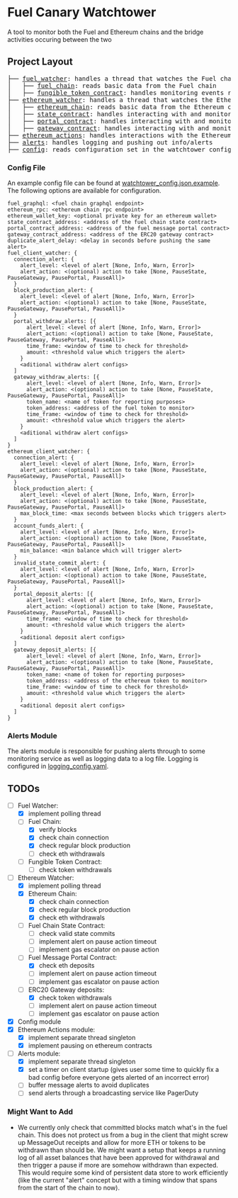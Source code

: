 # Fuel Canary Watchtower
A tool to monitor both the Fuel and Ethereum chains and the bridge activities occuring between the two

## Project Layout
<pre>
├── <a href="./fuel_watcher.rs">fuel_watcher</a>: handles a thread that watches the Fuel chain
│   ├── <a href="./fuel_watcher/fuel_chain.rs">fuel_chain</a>: reads basic data from the Fuel chain
│   ├── <a href="./fuel_watcher/fungible_token_contract.rs">fungible_token_contract</a>: handles monitoring events related to the bridge fungible token contracts
├── <a href="./ethereum_watcher.rs">ethereum_watcher</a>: handles a thread that watches the Ethereum chain
│   ├── <a href="./ethereum_watcher/ethereum_chain.rs">ethereum_chain</a>: reads basic data from the Ethereum chain
│   ├── <a href="./ethereum_watcher/state_contract.rs">state_contract</a>: handles interacting with and monitoring events from the Fuel chain state contract
│   ├── <a href="./ethereum_watcher/portal_contract.rs">portal_contract</a>: handles interacting with and monitoring events from the Fuel message portal contract
│   ├── <a href="./ethereum_watcher/gateway_contract.rs">gateway_contract</a>: handles interacting with and monitoring events from the ERC-20 gateway contract
├── <a href="./ethereum_actions.rs">ethereum_actions</a>: handles interactions with the Ethereum chain (pausing contracts)
├── <a href="./alerts.rs">alerts</a>: handles logging and pushing out info/alerts
├── <a href="./config.rs">config</a>: reads configuration set in the watchtower_config.json file
</pre>

### Config File
An example config file can be found at [watchtower_config.json.example](./watchtower_config.json.example). The following options are available for configuration.
```
fuel_graphql: <fuel chain graphql endpoint>
ethereum_rpc: <ethereum chain rpc endpoint>
ethereum_wallet_key: <optional private key for an ethereum wallet>
state_contract_address: <address of the fuel chain state contract>
portal_contract_address: <address of the fuel message portal contract>
gateway_contract_address: <address of the ERC20 gateway contract>
duplicate_alert_delay: <delay in seconds before pushing the same alert>
fuel_client_watcher: {
  connection_alert: {
    alert_level: <level of alert [None, Info, Warn, Error]>
    alert_action: <(optional) action to take [None, PauseState, PauseGateway, PausePortal, PauseAll]>
  }
  block_production_alert: {
    alert_level: <level of alert [None, Info, Warn, Error]>
    alert_action: <(optional) action to take [None, PauseState, PauseGateway, PausePortal, PauseAll]>
  }
  portal_withdraw_alerts: [{
      alert_level: <level of alert [None, Info, Warn, Error]>
      alert_action: <(optional) action to take [None, PauseState, PauseGateway, PausePortal, PauseAll]>
      time_frame: <window of time to check for threshold>
      amount: <threshold value which triggers the alert>
    }
    <aditional withdraw alert configs>
  ]
  gateway_withdraw_alerts: [{
      alert_level: <level of alert [None, Info, Warn, Error]>
      alert_action: <(optional) action to take [None, PauseState, PauseGateway, PausePortal, PauseAll]>
      token_name: <name of token for reporting purposes>
      token_address: <address of the fuel token to monitor>
      time_frame: <window of time to check for threshold>
      amount: <threshold value which triggers the alert>
    }
    <aditional withdraw alert configs>
  ]
}
ethereum_client_watcher: {
  connection_alert: {
    alert_level: <level of alert [None, Info, Warn, Error]>
    alert_action: <(optional) action to take [None, PauseState, PauseGateway, PausePortal, PauseAll]>
  }
  block_production_alert: {
    alert_level: <level of alert [None, Info, Warn, Error]>
    alert_action: <(optional) action to take [None, PauseState, PauseGateway, PausePortal, PauseAll]>
    max_block_time: <max seconds between blocks which triggers alert>
  }
  account_funds_alert: {
    alert_level: <level of alert [None, Info, Warn, Error]>
    alert_action: <(optional) action to take [None, PauseState, PauseGateway, PausePortal, PauseAll]>
    min_balance: <min balance which will trigger alert>
  }
  invalid_state_commit_alert: {
    alert_level: <level of alert [None, Info, Warn, Error]>
    alert_action: <(optional) action to take [None, PauseState, PauseGateway, PausePortal, PauseAll]>
  }
  portal_deposit_alerts: [{
      alert_level: <level of alert [None, Info, Warn, Error]>
      alert_action: <(optional) action to take [None, PauseState, PauseGateway, PausePortal, PauseAll]>
      time_frame: <window of time to check for threshold>
      amount: <threshold value which triggers the alert>
    }
    <aditional deposit alert configs>
  ]
  gateway_deposit_alerts: [{
      alert_level: <level of alert [None, Info, Warn, Error]>
      alert_action: <(optional) action to take [None, PauseState, PauseGateway, PausePortal, PauseAll]>
      token_name: <name of token for reporting purposes>
      token_address: <address of the ethereum token to monitor>
      time_frame: <window of time to check for threshold>
      amount: <threshold value which triggers the alert>
    }
    <aditional deposit alert configs>
  ]
}
```

### Alerts Module
The alerts module is responsible for pushing alerts through to some monitoring service as well as logging data to a log file. Logging is configured in [logging_config.yaml](./logging_config.yaml).

## TODOs
- [ ] Fuel Watcher:
  - [x] implement polling thread
  - [ ] Fuel Chain:
    - [x] verify blocks
    - [x] check chain connection
    - [x] check regular block production
    - [ ] check eth withdrawals
  - [ ] Fungible Token Contract:
    - [ ] check token withdrawals
- [ ] Ethereum Watcher:
  - [x] implement polling thread
  - [x] Ethereum Chain:
    - [x] check chain connection
    - [x] check regular block production
    - [x] check eth withdrawals
  - [ ] Fuel Chain State Contract:
    - [ ] check valid state commits
    - [ ] implement alert on pause action timeout 
    - [ ] implement gas escalator on pause action
  - [ ] Fuel Message Portal Contract:
    - [x] check eth deposits
    - [ ] implement alert on pause action timeout 
    - [ ] implement gas escalator on pause action
  - [ ] ERC20 Gateway deposits:
    - [x] check token withdrawals
    - [ ] implement alert on pause action timeout 
    - [ ] implement gas escalator on pause action
- [x] Config module
- [x] Ethereum Actions module:
  - [x] implement separate thread singleton
  - [x] implement pausing on ethereum contracts
- [ ] Alerts module:
  - [x] implement separate thread singleton
  - [x] set a timer on client startup (gives user some time to quickly fix a bad config before everyone gets alerted of an incorrect error)
  - [ ] buffer message alerts to avoid duplicates
  - [ ] send alerts through a broadcasting service like PagerDuty

### Might Want to Add
- We currently only check that committed blocks match what's in the fuel chain. This does not protect us from a bug in the client that might screw up MessageOut receipts and allow for more ETH or tokens to be withdrawn than should be. We might want a setup that keeps a running log of all asset balances that have been approved for withdrawal and then trigger a pause if more are somehow withdrawn than expected. This would require some kind of persistent data store to work efficiently (like the current "alert" concept but with a timing window that spans from the start of the chain to now).


